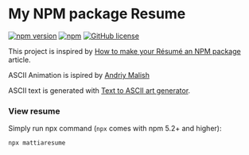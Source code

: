 # My NPM package Resume

[![npm version](https://img.shields.io/npm/v/mattiaresume.svg?style=flat)](https://www.npmjs.com/package/mattiaresume)
[![npm](https://img.shields.io/npm/dt/mattiaresume.svg)](https://npm-stat.com/charts.html?package=mattiaresume)
[![GitHub license](https://img.shields.io/badge/License-MIT-yellow.svg)](https://github.com/number-phi/mattiaresume/blob/master/LICENSE)


This project is inspired by [How to make your Résumé an NPM package](https://blog.usejournal.com/how-to-make-your-r%C3%A9sum%C3%A9-an-npm-package-fc5d6b6a3fbd) article.

ASCII Animation is ispired by [Andriy Malish](https://github.com/andriy101/andriy-resume)

ASCII text is generated with [Text to ASCII art generator](http://patorjk.com/software/taag/).

### View resume

Simply run npx command (`npx` comes with npm 5.2+ and higher):

```bash
npx mattiaresume
```